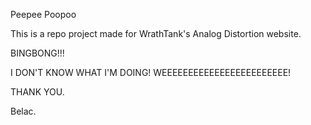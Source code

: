 Peepee Poopoo

This is a repo project made for WrathTank's Analog Distortion website.

BINGBONG!!!

I DON'T KNOW WHAT I'M DOING! WEEEEEEEEEEEEEEEEEEEEEEEE!

THANK YOU.

Belac.
